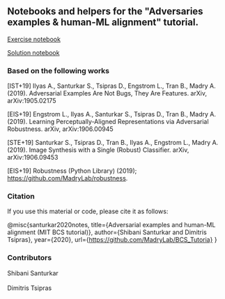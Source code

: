 ## Notebooks and helpers for the "Adversaries examples & human-ML alignment" tutorial.

[Exercise notebook](https://colab.research.google.com/github/MadryLab/AdvEx_Tutorial/blob/master/alignment_exercise.ipynb)

[Solution notebook](https://colab.research.google.com/github/MadryLab/AdvEx_Tutorial/blob/master/alignment_solution.ipynb)

### Based on the following works
[IST+19]	Ilyas A., Santurkar S., Tsipras D., Engstrom L., Tran B., Madry A. (2019). Adversarial Examples Are Not Bugs, They Are Features. arXiv, arXiv:1905.02175

[EIS+19]	Engstrom L., Ilyas A., Santurkar S., Tsipras D., Tran B., Madry A. (2019). Learning Perceptually-Aligned Representations via Adversarial Robustness. arXiv, arXiv:1906.00945

[STE+19]	Santurkar S., Tsipras D., Tran B., Ilyas A., Engstrom L., Madry A. (2019). Image Synthesis with a Single (Robust) Classifier. arXiv, arXiv:1906.09453

[EIS+19] Robustness (Python Library) (2019); https://github.com/MadryLab/robustness.

### Citation 
If you use this material or code, please cite it as follows:

@misc{santurkar2020notes,
   title={Adversarial examples and human-ML alignment (MIT BCS tutorial)},
   author={Shibani Santurkar and Dimitris Tsipras},
   year={2020},
   url={https://github.com/MadryLab/BCS_Tutoria}
}

### Contributors
Shibani Santurkar<br/><br/>
Dimitris Tsipras

